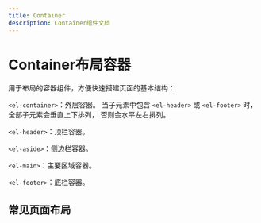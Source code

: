 ```yaml
---
title: Container
description: Container组件文档
---
```



# Container布局容器

用于布局的容器组件，方便快速搭建页面的基本结构：

`<el-container>`：外层容器。 当子元素中包含 `<el-header>` 或 `<el-footer>` 时，全部子元素会垂直上下排列， 否则会水平左右排列。

`<el-header>`：顶栏容器。

`<el-aside>`：侧边栏容器。

`<el-main>`：主要区域容器。

`<el-footer>`：底栏容器。



## 常见页面布局


<preview path="../demo/Container/Demo1.vue"></preview>
<preview path="../demo/Container/Demo2.vue" ></preview>
<preview path="../demo/Container/Demo3.vue" ></preview>
<preview path="../demo/Container/Demo4.vue" ></preview>
